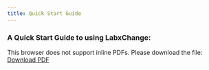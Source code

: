 ```yaml
---
title: Quick Start Guide
---
```

### A Quick Start Guide to using LabxChange: 

<object data="/QuickStart.pdf" type="application/pdf" width="150%" height="1000px">
  <p>
    This browser does not support inline PDFs. Please download the file:
    <a href="/QuickStart.pdf">Download PDF</a>
  </p>
</object>